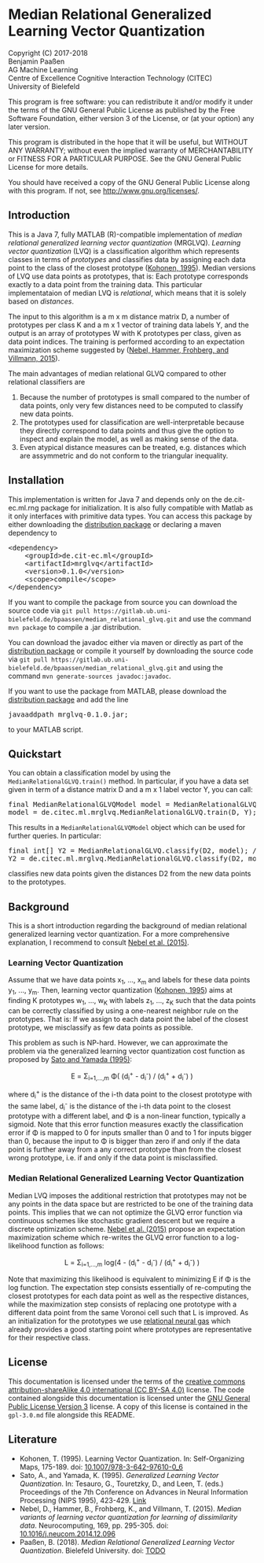# Median Relational Generalized Learning Vector Quantization

Copyright (C) 2017-2018  
Benjamin Paaßen  
AG Machine Learning  
Centre of Excellence Cognitive Interaction Technology (CITEC)  
University of Bielefeld

This program is free software: you can redistribute it and/or modify
it under the terms of the GNU General Public License as published by
the Free Software Foundation, either version 3 of the License, or
(at your option) any later version.

This program is distributed in the hope that it will be useful,
but WITHOUT ANY WARRANTY; without even the implied warranty of
MERCHANTABILITY or FITNESS FOR A PARTICULAR PURPOSE. See the
GNU General Public License for more details.

You should have received a copy of the GNU General Public License
along with this program.  If not, see <http://www.gnu.org/licenses/>.

## Introduction

This is a Java 7, fully MATLAB (R)-compatible implementation of _median relational generalized learning vector quantization_ (MRGLVQ).
_Learning vector quantization_ (LVQ) is a classification algorithm which represents classes in terms
of _prototypes_ and classifies data by assigning each data point to the class of the closest
prototype ([Kohonen, 1995][1]). Median versions of LVQ use data points as prototypes, that is: Each
prototype corresponds exactly to a data point from the training data. This particular
implementataion of median LVQ is _relational_, which means that it is solely based on _distances_.

The input to this algorithm is a m x m distance matrix D, a number of prototypes per class K and a
m x 1 vector of training data labels Y, and the output is an array of prototypes W with K prototypes
per class, given as data point indices. The training is performed according to an expectation
maximization scheme suggested by ([Nebel, Hammer, Frohberg, and Villmann, 2015][3]).

The main advantages of median relational GLVQ compared to other relational classifiers are

1. Because the number of prototypes is small compared to the number of data points, only very few
distances need to be computed to classify new data points.
2. The prototypes used for classification are well-interpretable because they directly correspond
to data points and thus give the option to inspect and explain the model, as well as making sense
of the data.
3. Even atypical distance measures can be treated, e.g. distances which are assymmetric and do not
conform to the triangular inequality.

## Installation

This implementation is written for Java 7 and depends only on the de.cit-ec.ml.rng package for
initialization. It is also fully compatible with Matlab as it only interfaces with primitive data
types. You can access this package by either downloading the [distribution package][4]
or declaring a maven dependency to

<pre>
&lt;dependency&gt;
	&lt;groupId&gt;de.cit-ec.ml&lt;/groupId&gt;
	&lt;artifactId&gt;mrglvq&lt;/artifactId&gt;
	&lt;version&gt;0.1.0&lt;/version&gt;
	&lt;scope&gt;compile&lt;/scope&gt;
&lt;/dependency&gt;
</pre>

If you want to compile the package from source you can download the source code via
`git pull https://gitlab.ub.uni-bielefeld.de/bpaassen/median_relational_glvq.git` and use the
command `mvn package` to compile a .jar distribution.

You can download the javadoc either via maven or directly as part of the [distribution package][4]
or compile it yourself by downloading the source code via 
`git pull https://gitlab.ub.uni-bielefeld.de/bpaassen/median_relational_glvq.git` and using the
command `mvn generate-sources javadoc:javadoc`.

If you want to use the package from MATLAB, please download the [distribution package][4] and add
the line

<pre>javaaddpath mrglvq-0.1.0.jar;</pre>

to your MATLAB script.

## Quickstart

You can obtain a classification model by using the `MedianRelationalGLVQ.train()` method. In
particular, if you have a data set given in term of a distance matrix D and a m x 1 label vector
Y, you can call:

<pre>
final MedianRelationalGLVQModel model = MedianRelationalGLVQ.train(D, Y); // Java
model = de.citec.ml.mrglvq.MedianRelationalGLVQ.train(D, Y); % MATLAB
</pre>

This results in a `MedianRelationalGLVQModel` object which can be used for further queries. In particular:

<pre>final int[] Y2 = MedianRelationalGLVQ.classify(D2, model); // Java
Y2 = de.citec.ml.mrglvq.MedianRelationalGLVQ.classify(D2, model) %MATLAB</pre>

classifies new data points given the distances D2 from the new data points to the prototypes.

## Background

This is a short introduction regarding the background of median relational generalized learning
vector quantization. For a more comprehensive explanation, I recommend to consult
[Nebel et al. (2015)][3].

### Learning Vector Quantization

Assume that we have data points x<sub>1</sub>, ..., x<sub>m</sub> and labels for these data points
y<sub>1</sub>, ..., y<sub>m</sub>. Then, learning vector quantization ([Kohonen, 1995][1]) aims at
finding K prototypes w<sub>1</sub>, ..., w<sub>K</sub> with labels z<sub>1</sub>, ..., z<sub>K</sub>
such that the data points can be correctly classified by using a one-nearest neighbor rule on the
prototypes. That is: If we assign to each data point the label of the closest prototype, we
misclassify as few data points as possible.

This problem as such is NP-hard. However, we can approximate the problem via the generalized
learning vector quantization cost function as proposed by [Sato and Yamada (1995)][2]:

<center>E = &Sigma;<sub>i=1,...,m</sub> &Phi;(
	(d<sub>i</sub><sup>+</sup> - d<sub>i</sub><sup>-</sup>) /
	(d<sub>i</sub><sup>+</sup> + d<sub>i</sub><sup>-</sup>)
)</center>

where d<sub>i</sub><sup>+</sup> is the distance of the i-th data point to the closest prototype
with the same label, d<sub>i</sub><sup>-</sup> is the distance of the i-th data point to the
closest prototype with a different label, and &Phi; is a non-linear function, typically a sigmoid.
Note that this error function measures exactly the classification error if &Phi; is mapped to 0
for inputs smaller than 0 and to 1 for inputs bigger than 0, because the input to &Phi; is bigger
than zero if and only if the data point is further away from a any correct prototype than from
the closest wrong prototype, i.e. if and only if the data point is misclassified.

### Median Relational Generalized Learning Vector Quantization

Median LVQ imposes the additional restriction that prototypes may not be any points in the data
space but are restricted to be one of the training data points. This implies that we can not
optimize the GLVQ error function via continuous schemes like stochastic gradient descent but we
require a discrete optimization scheme. [Nebel et al. (2015)][3] propose an expectation maximization
scheme which re-writes the GLVQ error function to a log-likelihood function as follows:

<center>L = &Sigma;<sub>i=1,...,m</sub> log(4 -
	(d<sub>i</sub><sup>+</sup> - d<sub>i</sub><sup>-</sup>) /
	(d<sub>i</sub><sup>+</sup> + d<sub>i</sub><sup>-</sup>)
)</center>

Note that maximizing this likelihood is equivalent to minimizing E if &Phi; is the log function.
The expectation step consists essentially of re-computing the closest prototypes for each data
point as well as the respective distances, while the maximization step consists of replacing one
prototype with a different data point from the same Voronoi cell such that L is improved.
As an initialization for the prototypes we use [relational neural gas](http://doi.org/10.4119/unibi/2916980)
which already provides a good starting point where prototypes are representative for their respective class.

## License

This documentation is licensed under the terms of the [creative commons attribution-shareAlike 4.0 international (CC BY-SA 4.0)](https://creativecommons.org/licenses/by-sa/4.0/) license. The code
contained alongside this documentation is licensed unter the
[GNU General Public License Version 3](https://www.gnu.org/licenses/gpl-3.0.en.html) license.
A copy of this license is contained in the `gpl-3.0.md` file alongside this README.

## Literature

* Kohonen, T. (1995). Learning Vector Quantization. In: Self-Organizing Maps, 175-189. doi: [10.1007/978-3-642-97610-0_6][1]
* Sato, A., and Yamada, K. (1995). _Generalized Learning Vector Quantization_. In: Tesauro, G., Touretzky, D., and Leen, T. (eds.) Proceedings of the 7th Conference on Advances in Neural Information Processing (NIPS 1995), 423-429. [Link][2]
* Nebel, D., Hammer, B., Frohberg, K., and Villmann, T. (2015). _Median variants of learning vector quantization for learning of dissimilarity data_. Neurocomputing, 169, pp. 295-305. doi: [10.1016/j.neucom.2014.12.096][3]
* Paaßen, B. (2018). _Median Relational Generalized Learning Vector Quantization_. Bielefeld University. doi: [TODO][4]

[1]: https://doi.org/10.1007/978-3-642-97610-0_6 "Kohonen, T. (1995). Learning Vector Quantization. In: Self-Organizing Maps, 175-189"
[2]: https://papers.nips.cc/paper/1113-generalized-learning-vector-quantization "Sato, A., and Yamada, K. (1995). Generalized Learning Vector Quantization. In: Tesauro, G., Touretzky, D., and Leen, T. (eds.) Proceedings of the 7th Conference on Advances in Neural Information Processing (NIPS 1995), 423-429."
[3]: https://doi.org/10.1016/j.neucom.2014.12.096 "Nebel, D., Hammer, B., Frohberg, K., and Villmann, T. (2015). Median variants of learning vector quantization for learning of dissimilarity data. Neurocomputing, 169, pp. 295-305."
[4]: TODO "Paaßen, B. (2018). Median Relational Generalized Learning Vector Quantization. Bielefeld University."
